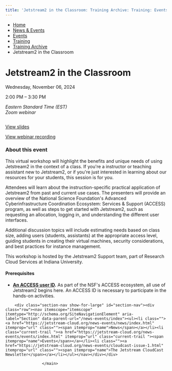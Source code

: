 ```yaml
---
title: 'Jetstream2 in the Classroom: Training Archive: Training: Events: News &amp; Events: Jetstream2: Indiana University'
---
```


<main><div class="content-top"><div class="section breadcrumbs"><div class="row"><div class="layout"><ul itemscope="itemscope" itemtype="http://schema.org/BreadcrumbList"><li itemprop="itemListElement" itemscope="itemscope" itemtype="http://schema.org/ListItem"><a href="../../../../index.html" itemprop="item"><span itemprop="name">Home</span></a><meta content="1" itemprop="position"/></li><li itemprop="itemListElement" itemscope="itemscope" itemtype="http://schema.org/ListItem"><a href="../../../index.html" itemprop="item"><span itemprop="name">News &amp; Events</span></a><meta content="2" itemprop="position"/></li><li itemprop="itemListElement" itemscope="itemscope" itemtype="http://schema.org/ListItem"><a href="../../index.html" itemprop="item"><span itemprop="name">Events</span></a><meta content="3" itemprop="position"/></li><li itemprop="itemListElement" itemscope="itemscope" itemtype="http://schema.org/ListItem"><a href="/news-events/events/training/index" itemprop="item"><span itemprop="name">Training</span></a><meta content="4" itemprop="position"/></li><li itemprop="itemListElement" itemscope="itemscope" itemtype="http://schema.org/ListItem"><a href="index.html" itemprop="item"><span itemprop="name">Training Archive</span></a><meta content="5" itemprop="position"/></li><li class="current" itemprop="itemListElement" itemscope="itemscope" itemtype="http://schema.org/ListItem"><span itemprop="name">Jetstream2 in the Classroom</span><meta content="6" itemprop="position"/></li></ul></div></div></div></div><div id="main-content"><div class="extra-space horizontal-rule bg-none section" id="content"><div class="row"><div class="layout"><div class="detail-meta" itemscope="itemscope" itemtype="http://schema.org/Event"><h1 class="no-margin h2" itemprop="name">Jetstream2 in the Classroom</h1><p class="meta date">Wednesday, November 06, 2024</p><p class="meta time"><span content="2024-11-06T14:00" itemprop="startDate">2:00 PM</span> – <span content="2024-11-06T15:30" itemprop="endDate">3:30 PM</span></p><div class="detail"><address itemprop="address" itemscope="itemscope" itemtype="http://schema.org/PostalAddress"><span itemprop="streetAddress">Eastern Standard Time (EST)<br/>Zoom webinar<br/></span></address></div></div><!-- /.detail-meta --><div class="one-third float-right"><div class="detail-media"><figure class="media" itemscope="itemscope" itemtype="http://schema.org/ImageObject"><img alt="" src="../../../../images/js2logo_training-series.png"/><figcaption itemprop="caption"></figcaption></figure></div><!-- /.detail-media --></div><div class="text"><p><a class="button" href="https://drive.google.com/file/d/1MokWuc9qe-UN9XaZVlphvTBoyLnmcug4/view" rel="noopener" target="_blank">View slides</a></p><p><a class="button" href="https://iu.mediaspace.kaltura.com/media/t/1_intko088" rel="noopener" target="_blank">View webinar recording</a></p><h3>About this event</h3><p>This virtual workshop will highlight the benefits and unique needs of using Jetstream2 in the context of a class. If you're a instructor or teaching assistant new to Jetstream2, or if you're just interested in learning about our resources for your students, this session is for you.</p><p>Attendees will learn about the instruction-specific practical application of Jetstream2 from past and current use cases. The presenters will provide an overview of the National Science Foundation's Advanced Cyberinfrastructure Coordination Ecosystem: Services &amp; Support (ACCESS) program, as well as steps to get started with Jetstream2, such as requesting an allocation, logging in, and understanding the different user interfaces.</p><p>Additional discussion topics will include estimating needs based on class size, adding users (students, assistants) at the appropriate access level, guiding students in creating their virtual machines, security considerations, and best practices for instance management.</p><p>This workshop is hosted by the Jetstream2 Support team, part of Research Cloud Services at Indiana University.</p></div></div><!-- /.layout --></div></div><div class="breakout extra-space horizontal-rule bg-gray section"><div class="row"><div class="layout"><div class="text"><h4>Prerequisites</h4><ul><li><strong><a href="https://identity.access-ci.org/new-user">An ACCESS user ID</a>.</strong> As part of the NSF's ACCESS ecosystem, all use of Jetstream2 begins here. An ACCESS ID is necessary to&#160;participate in the hands-on activities.</li></ul></div></div><!-- /.layout --></div></div></div>
                                
          
    
                    
        
    
        <div class="section-nav show-for-large" id="section-nav"><div class="row"><nav itemscope="itemscope" itemtype="http://schema.org/SiteNavigationElement" aria-label="Section" data-parent-url="/news-events/index"><ul><li class=""><a href="https://jetstream-cloud.org/news-events/news/index.html" itemprop="url" class=""><span itemprop="name">News</span></a></li><li class="current-trail "><a href="https://jetstream-cloud.org/news-events/events/index.html" itemprop="url" class="current-trail "><span itemprop="name">Events</span></a></li><li class=""><a href="https://jetstream-cloud.org/news-events/cloudcast-issue-1.html" itemprop="url" class=""><span itemprop="name">The Jetstream CloudCast Newsletter</span></a></li></ul></nav></div></div>
    
                    </main>
